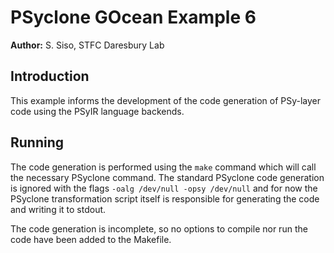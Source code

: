 # PSyclone GOcean Example 6

**Author:** S. Siso, STFC Daresbury Lab

## Introduction

This example informs the development of the code generation of PSy-layer
code using the PSyIR language backends.


## Running

The code generation is performed using the `make` command which will call
the necessary PSyclone command. The standard PSyclone code generation is
ignored with the flags `-oalg /dev/null -opsy /dev/null` and for now the
PSyclone transformation script itself is responsible for generating the
code and writing it to stdout.

The code generation is incomplete, so no options to compile nor run the code
have been added to the Makefile.
